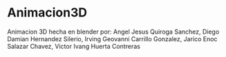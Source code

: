 # Animacion3D
Animacion 3D hecha en blender por: Angel Jesus Quiroga Sanchez, Diego Damian Hernandez Silerio, Irving Geovanni Carrillo Gonzalez, Jarico Enoc Salazar Chavez, Victor Ivang Huerta Contreras
